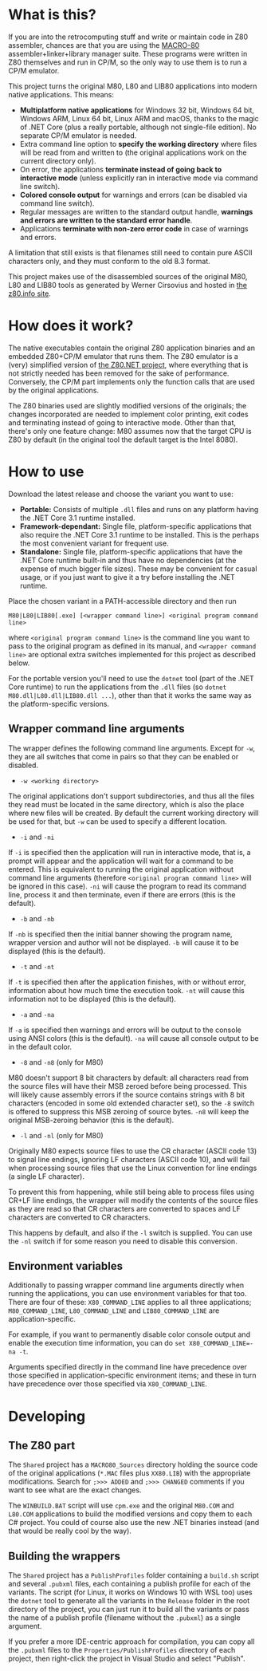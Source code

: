 # What is this?

If you are into the retrocomputing stuff and write or maintain code in Z80 assembler, chances are that you are using the [MACRO-80](https://en.wikipedia.org/wiki/Microsoft_MACRO-80) assembler+linker+library manager suite. These programs were written in Z80 themselves and run in CP/M, so the only way to use them is to run a CP/M emulator.

This project turns the original M80, L80 and LIB80 applications into modern native applications. This means:

- **Multiplatform native applications** for Windows 32 bit, Windows 64 bit, Windows ARM, Linux 64 bit, Linux ARM and macOS, thanks to the magic of .NET Core (plus a really portable, although not single-file edition). No separate CP/M emulator is needed.
- Extra command line option to **specify the working directory** where files will be read from and written to (the original applications work on the current directory only).
- On error, the applications **terminate instead of going back to interactive mode** (unless explicitly ran in interactive mode via command line switch).
- **Colored console output** for warnings and errors (can be disabled via command line switch).
- Regular messages are written to the standard output handle, **warnings and errors are written to the standard error handle**.
- Applications **terminate with non-zero error code** in case of warnings and errors.

A limitation that still exists is that filenames still need to contain pure ASCII characters only, and they must conform to the old 8.3 format.

This project makes use of the disassembled sources of the original M80, L80 and LIB80 tools as generated by Werner Cirsovius and hosted in [the z80.info site](http://www.z80.info/z80sdt.htm).

# How does it work?

The native executables contain the original Z80 application binaries and an embedded Z80+CP/M emulator that runs them. The Z80 emulator is a (very) simplified version of [the Z80.NET project](https://github.com/Konamiman/Z80dotNet), where everything that is not strictly needed has been removed for the sake of performance. Conversely, the CP/M part implements only the function calls that are used by the original applications.

The Z80 binaries used are slightly modified versions of the originals; the changes incorporated are needed to implement color printing, exit codes and terminating instead of going to interactive mode. Other than that, there's only one feature change: M80 assumes now that the target CPU is Z80 by default (in the original tool the default target is the Intel 8080).

# How to use

Download the latest release and choose the variant you want to use:

* **Portable:** Consists of multiple `.dll` files and runs on any platform having the .NET Core 3.1 runtime installed.
* **Framework-dependant:** Single file, platform-specific applications that also require the .NET Core 3.1 runtime to be installed. This is the perhaps the most convenient variant for frequent use.
* **Standalone:** Single file, platform-specific applications that have the .NET Core runtime built-in and thus have no dependencies (at the expense of much bigger file sizes). These may be convenient for casual usage, or if you just want to give it a try before installing the .NET runtime.

Place the chosen variant in a PATH-accessible directory and then run

    M80|L80|LIB80[.exe] [<wrapper command line>] <original program command line>

where `<original program command line>` is the command line you want to pass to the original program as defined in its manual, and `<wrapper command line>` are optional extra switches implemented for this project as described below.

For the portable version you'll need to use the `dotnet` tool (part of the .NET Core runtime) to run the applications from the `.dll` files (so `dotnet M80.dll|L80.dll|LIB80.dll ...`), other than that it works the same way as the platform-specific versions.

## Wrapper command line arguments

The wrapper defines the following command line arguments. Except for `-w`, they are all switches that come in pairs so that they can be enabled or disabled.

* `-w <working directory>`

The original applications don't support subdirectories, and thus all the files they read must be located in the same directory, which is also the place where new files will be created. By default the current working directory will be used for that, but `-w` can be used to specify a different location.

* `-i` and `-ni`

If `-i` is specified then the application will run in interactive mode, that is, a prompt will appear and the application will wait for a command to be entered. This is equivalent to running the original application without command line arguments (therefore  `<original program command line>` will be ignored in this case). `-ni` will cause the program to read its command line, process it and then terminate, even if there are errors (this is the default).

* `-b` and `-nb`

If `-nb` is specified then the initial banner showing the program name, wrapper version and author will not be displayed. `-b` will cause it to be displayed (this is the default).

* `-t` and `-nt`

If `-t` is specified then after the application finishes, with or without error, information about how much time the execution took. `-nt` will cause this information not to be displayed (this is the default).

* `-a` and `-na`

If `-a` is specified then warnings and errors will be output to the console using ANSI colors (this is the default). `-na` will cause all console output to be in the default color.

* `-8` and `-n8` (only for M80)

M80 doesn't support 8 bit characters by default: all characters read from the source files will have their MSB zeroed before being processed. This will likely cause assembly errors if the source contains strings with 8 bit characters (encoded in some old extended character set), so the `-8` switch is offered to suppress this MSB zeroing of source bytes. `-n8` will keep the original MSB-zeroing behavior (this is the default).

* `-l` and `-nl` (only for M80)

Originally M80 expects source files to use the CR character (ASCII code 13) to signal line endings, ignoring LF characters (ASCII code 10), and will fail when processing source files that use the Linux convention for line endings (a single LF character).

To prevent this from happening, while still being able to process files using CR+LF line endings, the wrapper will modify the contents of the source files as they are read so that CR characters are converted to spaces and LF characters are converted to CR characters. 

This happens by default, and also if the `-l` switch is supplied. You can use the `-nl` switch if for some reason you need to disable this conversion.


## Environment variables

Additionally to passing wrapper command line arguments directly when running the applications, you can use environment variables for that too. There are four of these: `X80_COMMAND_LINE` applies to all three applications; `M80_COMMAND_LINE`, `L80_COMMAND_LINE` and `LIB80_COMMAND_LINE` are application-specific.

For example, if you want to permanently disable color console output and enable the execution time information, you can do `set X80_COMMAND_LINE=-na -t`.

Arguments specified directly in the command line have precedence over those specified in application-specific environment items; and these in turn have precedence over those specified via `X80_COMMAND_LINE`.

# Developing

## The Z80 part

The `Shared` project has a `MACRO80_Sources` directory holding the source code of the original applications (`*.MAC` files plus `XX80.LIB`) with the appropriate modifications. Search for `;>>> ADDED` and `;>>> CHANGED` comments if you want to see what are the exact changes.

The `WINBUILD.BAT` script will use `cpm.exe` and the original `M80.COM` and `L80.COM` applications to build the modified versions and copy them to each C# project. You could of course also use the new .NET binaries instead (and that would be really cool by the way).

## Building the wrappers

The `Shared` project has a `PublishProfiles` folder containing a `build.sh` script and several `.pubxml` files, each containing a publish profile for each of the variants. The script (for Linux, it works on Windows 10 with WSL too) uses the `dotnet` tool to generate all the variants in the `Release` folder in the root directory of the project, you can just run it to build all the variants or pass the name of a publish profile (filename without the `.pubxml`) as a single argument.

If you prefer a more IDE-centric approach for compilation, you can copy all the `.pubxml` files to the `Properties/PublishProfiles` directory of each project, then right-click the project in Visual Studio and select "Publish".
